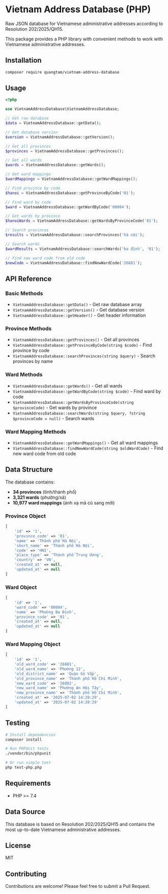 # Vietnam Address Database (PHP)

Raw JSON database for Vietnamese administrative addresses according to Resolution 202/2025/QH15.

This package provides a PHP library with convenient methods to work with Vietnamese administrative addresses.

## Installation

```bash
composer require quangtam/vietnam-address-database
```

## Usage

```php
<?php

use VietnamAddressDatabase\VietnamAddressDatabase;

// Get raw database
$data = VietnamAddressDatabase::getData();

// Get database version
$version = VietnamAddressDatabase::getVersion();

// Get all provinces
$provinces = VietnamAddressDatabase::getProvinces();

// Get all wards
$wards = VietnamAddressDatabase::getWards();

// Get ward mappings
$wardMappings = VietnamAddressDatabase::getWardMappings();

// Find province by code
$hanoi = VietnamAddressDatabase::getProvinceByCode('01');

// Find ward by code
$ward = VietnamAddressDatabase::getWardByCode('00004');

// Get wards by province
$hanoiWards = VietnamAddressDatabase::getWardsByProvinceCode('01');

// Search provinces
$results = VietnamAddressDatabase::searchProvinces('hà nội');

// Search wards
$wardResults = VietnamAddressDatabase::searchWards('ba đình', '01');

// Find new ward code from old code
$newCode = VietnamAddressDatabase::findNewWardCode('26881');
```

## API Reference

### Basic Methods

- `VietnamAddressDatabase::getData()` - Get raw database array
- `VietnamAddressDatabase::getVersion()` - Get database version
- `VietnamAddressDatabase::getHeader()` - Get header information

### Province Methods

- `VietnamAddressDatabase::getProvinces()` - Get all provinces
- `VietnamAddressDatabase::getProvinceByCode(string $code)` - Find province by code
- `VietnamAddressDatabase::searchProvinces(string $query)` - Search provinces by name

### Ward Methods

- `VietnamAddressDatabase::getWards()` - Get all wards  
- `VietnamAddressDatabase::getWardByCode(string $code)` - Find ward by code
- `VietnamAddressDatabase::getWardsByProvinceCode(string $provinceCode)` - Get wards by province
- `VietnamAddressDatabase::searchWards(string $query, ?string $provinceCode = null)` - Search wards

### Ward Mapping Methods

- `VietnamAddressDatabase::getWardMappings()` - Get all ward mappings
- `VietnamAddressDatabase::findNewWardCode(string $oldWardCode)` - Find new ward code from old code

## Data Structure

The database contains:

- **34 provinces** (tỉnh/thành phố)
- **3,321 wards** (phường/xã)  
- **10,977 ward mappings** (ánh xạ mã cũ sang mới)

### Province Object
```php
[
    'id' => '1',
    'province_code' => '01',
    'name' => 'Thành phố Hà Nội',
    'short_name' => 'Thành phố Hà Nội',
    'code' => 'HNI',
    'place_type' => 'Thành phố Trung Ương',
    'country' => 'VN',
    'created_at' => null,
    'updated_at' => null
]
```

### Ward Object
```php
[
    'id' => '1',
    'ward_code' => '00004',
    'name' => 'Phường Ba Đình',
    'province_code' => '01',
    'created_at' => null,
    'updated_at' => null
]
```

### Ward Mapping Object
```php
[
    'id' => '1',
    'old_ward_code' => '26881',
    'old_ward_name' => 'Phường 12',
    'old_district_name' => 'Quận Gò Vấp',
    'old_province_name' => 'Thành phố Hồ Chí Minh',
    'new_ward_code' => '26882',
    'new_ward_name' => 'Phường An Hội Tây', 
    'new_province_name' => 'Thành phố Hồ Chí Minh',
    'created_at' => '2025-07-02 14:28:29',
    'updated_at' => '2025-07-02 14:28:29'
]
```

## Testing

```bash
# Install dependencies
composer install

# Run PHPUnit tests
./vendor/bin/phpunit

# Or run simple test
php test-php.php
```

## Requirements

- PHP >= 7.4

## Data Source

This database is based on Resolution 202/2025/QH15 and contains the most up-to-date Vietnamese administrative addresses.

## License

MIT

## Contributing

Contributions are welcome! Please feel free to submit a Pull Request.
